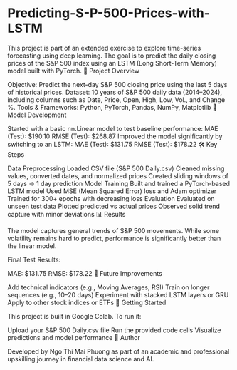 # Predicting-S-P-500-Prices-with-LSTM
This project is part of an extended exercise to explore time-series forecasting using deep learning. The goal is to predict the daily closing prices of the S&amp;P 500 index using an LSTM (Long Short-Term Memory) model built with PyTorch.
📂 Project Overview

Objective: Predict the next-day S&P 500 closing price using the last 5 days of historical prices.
Dataset: 10 years of S&P 500 daily data (2014–2024), including columns such as Date, Price, Open, High, Low, Vol., and Change %.
Tools & Frameworks: Python, PyTorch, Pandas, NumPy, Matplotlib
🧠 Model Development

Started with a basic nn.Linear model to test baseline performance:
MAE (Test): $190.10
RMSE (Test): $268.87
Improved the model significantly by switching to an LSTM:
MAE (Test): $131.75
RMSE (Test): $178.22
🛠️ Key Steps

Data Preprocessing
Loaded CSV file (S&P 500 Daily.csv)
Cleaned missing values, converted dates, and normalized prices
Created sliding windows of 5 days → 1 day prediction
Model Training
Built and trained a PyTorch-based LSTM model
Used MSE (Mean Squared Error) loss and Adam optimizer
Trained for 300+ epochs with decreasing loss
Evaluation
Evaluated on unseen test data
Plotted predicted vs actual prices
Observed solid trend capture with minor deviations
📊 Results

The model captures general trends of S&P 500 movements. While some volatility remains hard to predict, performance is significantly better than the linear model.

Final Test Results:

MAE: $131.75
RMSE: $178.22
📌 Future Improvements

Add technical indicators (e.g., Moving Averages, RSI)
Train on longer sequences (e.g., 10–20 days)
Experiment with stacked LSTM layers or GRU
Apply to other stock indices or ETFs
🚀 Getting Started

This project is built in Google Colab. To run it:

Upload your S&P 500 Daily.csv file
Run the provided code cells
Visualize predictions and model performance
🔗 Author

Developed by Ngo Thi Mai Phuong as part of an academic and professional upskilling journey in financial data science and AI.
